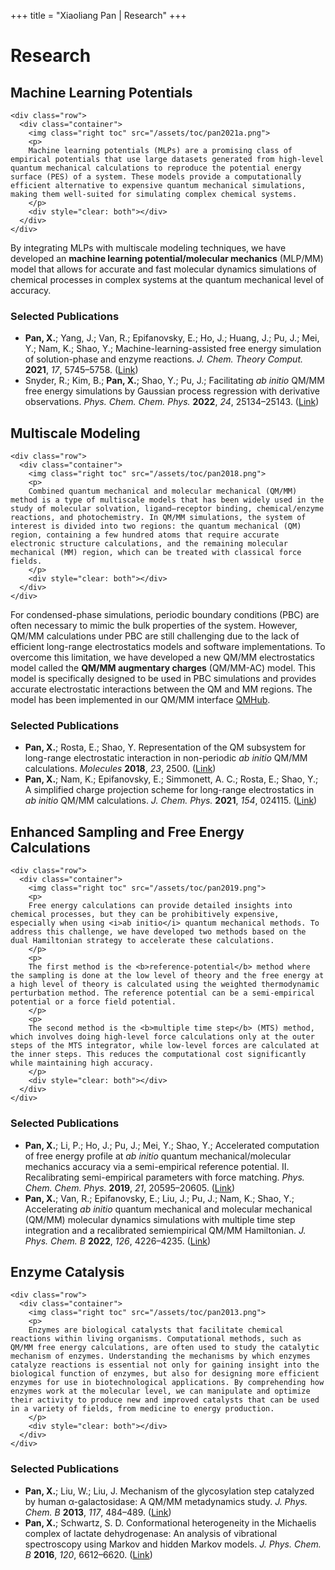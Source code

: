 +++
title = "Xiaoliang Pan | Research"
+++

# Research

## Machine Learning Potentials

~~~
<div class="row">
  <div class="container">
    <img class="right toc" src="/assets/toc/pan2021a.png">
    <p>
    Machine learning potentials (MLPs) are a promising class of empirical potentials that use large datasets generated from high-level quantum mechanical calculations to reproduce the potential energy surface (PES) of a system. These models provide a computationally efficient alternative to expensive quantum mechanical simulations, making them well-suited for simulating complex chemical systems.
    </p>
    <div style="clear: both"></div>
  </div>
</div>
~~~

By integrating MLPs with multiscale modeling techniques, we have developed an **machine learning potential/molecular mechanics** (MLP/MM) model that allows for accurate and fast molecular dynamics simulations of chemical processes in complex systems at the quantum mechanical level of accuracy.

### Selected Publications
* **Pan, X.**; Yang, J.; Van, R.; Epifanovsky, E.; Ho, J.; Huang, J.; Pu, J.; Mei, Y.; Nam, K.; Shao, Y.; Machine-learning-assisted free energy simulation of solution-phase and enzyme reactions. *J. Chem. Theory Comput.* **2021**, *17*, 5745–5758. ([Link](https://doi.org/10.1021/acs.jctc.1c00565))
* Snyder, R.; Kim, B.; **Pan, X.**; Shao, Y.; Pu, J.; Facilitating *ab initio* QM/MM free energy simulations by Gaussian process regression with derivative observations. *Phys. Chem. Chem. Phys.* **2022**, *24*, 25134–25143. ([Link](https://doi.org/10.1039/D2CP02820D))

## Multiscale Modeling

~~~
<div class="row">
  <div class="container">
    <img class="right toc" src="/assets/toc/pan2018.png">
    <p>
    Combined quantum mechanical and molecular mechanical (QM/MM) method is a type of multiscale models that has been widely used in the study of molecular solvation, ligand–receptor binding, chemical/enzyme reactions, and photochemistry. In QM/MM simulations, the system of interest is divided into two regions: the quantum mechanical (QM) region, containing a few hundred atoms that require accurate electronic structure calculations, and the remaining molecular mechanical (MM) region, which can be treated with classical force fields.
    </p>
    <div style="clear: both"></div>
  </div>
</div>
~~~

For condensed-phase simulations, periodic boundary conditions (PBC) are often necessary to mimic the bulk properties of the system. However, QM/MM calculations under PBC are still challenging due to the lack of efficient long-range electrostatics models and software implementations. To overcome this limitation, we have developed a new QM/MM electrostatics model called the **QM/MM augmentary charges** (QM/MM-AC) model. This model is specifically designed to be used in PBC simulations and provides accurate electrostatic interactions between the QM and MM regions. The model has been implemented in our QM/MM interface [QMHub](https://github.com/panxl/qmhub).

### Selected Publications
* **Pan, X.**; Rosta, E.; Shao, Y. Representation of the QM subsystem for long-range electrostatic interaction in non-periodic *ab initio* QM/MM calculations. *Molecules* **2018**, *23*, 2500. ([Link](https://doi.org/10.3390/molecules23102500))
* **Pan, X.**; Nam, K.; Epifanovsky, E.; Simmonett, A. C.; Rosta, E.; Shao, Y.; A simplified charge projection scheme for long-range electrostatics in *ab initio* QM/MM calculations. *J. Chem. Phys.* **2021**, *154*, 024115. ([Link](https://doi.org/10.1063/5.0038120))


## Enhanced Sampling and Free Energy Calculations

~~~
<div class="row">
  <div class="container">
    <img class="right toc" src="/assets/toc/pan2019.png">
    <p>
    Free energy calculations can provide detailed insights into chemical processes, but they can be prohibitively expensive, especially when using <i>ab initio</i> quantum mechanical methods. To address this challenge, we have developed two methods based on the dual Hamiltonian strategy to accelerate these calculations.
    </p>
    <p>
    The first method is the <b>reference-potential</b> method where the sampling is done at the low level of theory and the free energy at a high level of theory is calculated using the weighted thermodynamic perturbation method. The reference potential can be a semi-empirical potential or a force field potential.
    </p>
    <p>
    The second method is the <b>multiple time step</b> (MTS) method, which involves doing high-level force calculations only at the outer steps of the MTS integrator, while low-level forces are calculated at the inner steps. This reduces the computational cost significantly while maintaining high accuracy.
    </p>
    <div style="clear: both"></div>
  </div>
</div>
~~~

### Selected Publications
* **Pan, X.**; Li, P.; Ho, J.; Pu, J.; Mei, Y.; Shao, Y.; Accelerated computation of free energy profile at *ab initio* quantum mechanical/molecular mechanics accuracy via a semi-empirical reference potential. II. Recalibrating semi-empirical parameters with force matching. *Phys. Chem. Chem. Phys.* **2019**, *21*, 20595–20605. ([Link](https://doi.org/10.1039/C9CP02593F))
* **Pan, X.**; Van, R.; Epifanovsky, E.; Liu, J.; Pu, J.; Nam, K.; Shao, Y.; Accelerating *ab initio* quantum mechanical and molecular mechanical (QM/MM) molecular dynamics simulations with multiple time step integration and a recalibrated semiempirical QM/MM Hamiltonian. *J. Phys. Chem. B* **2022**, *126*, 4226–4235. ([Link](https://doi.org/10.1021/acs.jpcb.2c02262))


## Enzyme Catalysis

~~~
<div class="row">
  <div class="container">
    <img class="right toc" src="/assets/toc/pan2013.png">
    <p>
    Enzymes are biological catalysts that facilitate chemical reactions within living organisms. Computational methods, such as QM/MM free energy calculations, are often used to study the catalytic mechanism of enzymes. Understanding the mechanisms by which enzymes catalyze reactions is essential not only for gaining insight into the biological function of enzymes, but also for designing more efficient enzymes for use in biotechnological applications. By comprehending how enzymes work at the molecular level, we can manipulate and optimize their activity to produce new and improved catalysts that can be used in a variety of fields, from medicine to energy production.
    </p>
    <div style="clear: both"></div>
  </div>
</div>
~~~

### Selected Publications
* **Pan, X.**; Liu, W.; Liu, J. Mechanism of the glycosylation step catalyzed by human α-galactosidase: A QM/MM metadynamics study. *J. Phys. Chem. B* **2013**, *117*, 484–489. ([Link](https://doi.org/10.1021/jp308747c))
* **Pan, X.**; Schwartz, S. D. Conformational heterogeneity in the Michaelis complex of lactate dehydrogenase: An analysis of vibrational spectroscopy using Markov and hidden Markov models. *J. Phys. Chem. B* **2016**, *120*, 6612–6620. ([Link](https://doi.org/10.1021/acs.jpcb.6b05119))
